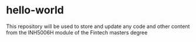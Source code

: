 # hello-world
This repository will be used to store and update any code and other content from the INH5006H module of the Fintech masters degree
